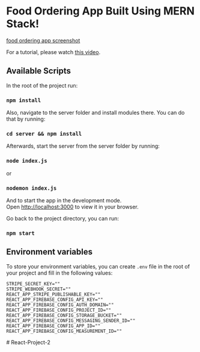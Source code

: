 # Food Ordering App Built Using MERN Stack!
[food ordering app screenshot](https://user-images.githubusercontent.com/50160672/180350693-92a71ecb-7672-49b1-8943-188e96d13ee6.png)


For a tutorial, please watch [this video](https://www.youtube.com/watch?v=x4dIga_3S4I).

## Available Scripts

In the root of the project run:

### `npm install`

Also, navigate to the server folder and install modules there. You can do that by running:

### `cd server && npm install`

Afterwards, start the server from the server folder by running:

### `node index.js`

or 

### `nodemon index.js`

And to start the app in the development mode.\
Open [http://localhost:3000](http://localhost:3000) to view it in your browser.

Go back to the project directory, you can run:

### `npm start`

## Environment variables

To store your environment variables, you can create `.env` file in the root of your project and fill in the following values:
```
STRIPE_SECRET_KEY=""
STRIPE_WEBHOOK_SECRET=""
REACT_APP_STRIPE_PUBLISHABLE_KEY=""
REACT_APP_FIREBASE_CONFIG_API_KEY=""
REACT_APP_FIREBASE_CONFIG_AUTH_DOMAIN=""
REACT_APP_FIREBASE_CONFIG_PROJECT_ID=""
REACT_APP_FIREBASE_CONFIG_STORAGE_BUCKET=""
REACT_APP_FIREBASE_CONFIG_MESSAGING_SENDER_ID=""
REACT_APP_FIREBASE_CONFIG_APP_ID=""
REACT_APP_FIREBASE_CONFIG_MEASUREMENT_ID=""
```
#   R e a c t - P r o j e c t - 2  
 